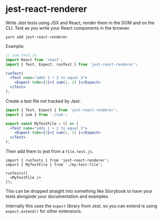 # jest-react-renderer
Write Jest tests using JSX and React, render them in the DOM and on the CLI. Test as you write your React components in the browser.  

```
yarn add jest-react-renderer
```

Example:
```jsx
// sum.test.js
import React from 'react';
import { Test, Expect, runTest } from 'jest-react-renderer';

runTest(
  <Test name="adds 1 + 2 to equal 3">
    <Expect toBe={3}>{ sum(1, 2) }</Expect>
  </Test>
);
```

Create a test file not tracked by Jest:
```jsx
import { Test, Expect } from 'jest-react-renderer';
import { sum } from './sum';

export const MyTestFile = () => (
  <Test name="adds 1 + 2 to equal 3">
    <Expect toBe={3}>{ sum(1, 2) }</Expect>
  </Test>
);
```

Then add them to jest from a `file.test.js`.
```
import { runTests } from 'jest-react-renderer';
import { MyTestFile } from './my-test-file';

runTests([
  <MyTestFile />
]);
```

This can be dropped straight into something like Storybook to have your tests alongside your documentation and examples.

Internally this uses the `expect` library from Jest, so you can extend is using `expect.extend()` for other extensions.

